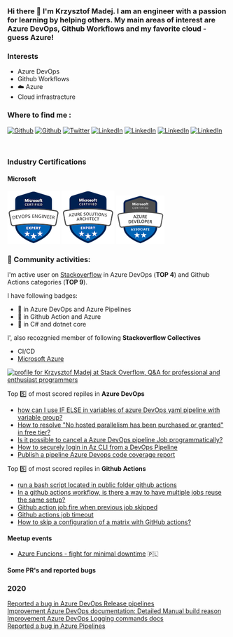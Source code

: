 ### Hi there 👋 I'm Krzysztof Madej. I am an engineer with a passion for learning by helping others. My main areas of interest are Azure DevOps, Github Workflows and my favorite cloud - guess Azure!


### Interests
- Azure DevOps
- Github Workflows
- :cloud: Azure
- Cloud infrastracture

### Where to find me :

<a href="http://thecodemanual.pl" target="_blank"><img alt="Github" src="https://img.shields.io/badge/The%20Code%20Manual-d4a259" /></a>
<a href="https://github.com/kmadof" target="_blank"><img alt="Github" src="https://img.shields.io/badge/GitHub-%2312100E.svg?&style=for-the-badge&logo=Github&logoColor=white" /></a>
<a href="https://twitter.com/kmadof" target="_blank"><img alt="Twitter" src="https://img.shields.io/badge/twitter-%231DA1F2.svg?&style=for-the-badge&logo=twitter&logoColor=white" /></a>
<a href="https://www.linkedin.com/in/krzysztof-madej/" target="_blank"><img alt="LinkedIn" src="https://img.shields.io/badge/linkedin-%230077B5.svg?&style=for-the-badge&logo=linkedin&logoColor=white" /></a>
<a href="https://stackoverflow.com/users/2347999/krzysztof-madej?tab=profile" target="_blank"><img alt="LinkedIn" src="https://img.shields.io/badge/Stack_Overflow-FE7A16?style=for-the-badge&logo=stack-overflow&logoColor=white" /></a>
<a href="https://github.com/kmadof/devops-manual" target="_blank"><img alt="LinkedIn" src="https://img.shields.io/badge/Azure_DevOps-0078D7?style=for-the-badge&logo=azure-devops&logoColor=white" /></a>
<a href="https://github.com/kmadof/github-actions-manual" target="_blank"><img alt="LinkedIn" src="https://img.shields.io/badge/GitHub_Actions-2088FF?style=for-the-badge&logo=github-actions&logoColor=white" /></a>

<br />

### Industry Certifications
#### Microsoft
[<img src="Images/microsoft-certified-devops-engineer-expert.png">](https://learn.microsoft.com/api/credentials/share/en-us/KrzysztofMadej/5175D73D2D0AD037?sharingId=66DE675034B61481)
[<img src="Images/azure-solutions-architect-expert.png">](https://learn.microsoft.com/api/credentials/share/en-us/KrzysztofMadej/76031DA3EE5228A0?sharingId=66DE675034B61481)
[<img src="Images/azure-developer-associate.png">](https://learn.microsoft.com/api/credentials/share/en-us/KrzysztofMadej/967CA18B07734ED6?sharingId=66DE675034B61481)

### 👯 Community activities:
I'm active user on [Stackoverflow](https://stackoverflow.com/users/2347999/krzysztof-madej) in Azure DevOps (**TOP 4**) and Github Actions categories (**TOP 9**).

I have following badges:
- 🥇 in Azure DevOps and Azure Pipelines
- 🥈 in Github Action and Azure
- 🥉 in C# and dotnet core

I', also recozgnied member of following **Stackoverflow Collectives**
- CI/CD
- [Microsoft Azure](https://azure.microsoft.com/en-us/blog/join-the-azure-collective-on-stack-overflow/#:~:text=Recognized%20Members%20are%20acknowledged%20on,developers%20to%20work%20better%20together.)


<a href="https://stackoverflow.com/users/2347999/krzysztof-madej"><img src="https://stackoverflow.com/users/flair/2347999.png" width="208" height="58" alt="profile for Krzysztof Madej at Stack Overflow, Q&amp;A for professional and enthusiast programmers" title="profile for Krzysztof Madej at Stack Overflow, Q&amp;A for professional and enthusiast programmers"></a>

Top 5️⃣ of most scored repiles in **Azure DevOps**

- [how can I use IF ELSE in variables of azure DevOps yaml pipeline with variable group?](https://stackoverflow.com/questions/58823004/how-can-i-use-if-else-in-variables-of-azure-devops-yaml-pipeline-with-variable-g/64017113#64017113)
- [How to resolve "No hosted parallelism has been purchased or granted" in free tier?](https://stackoverflow.com/questions/68405027/how-to-resolve-no-hosted-parallelism-has-been-purchased-or-granted-in-free-tie/68405383#68405383)
- [Is it possible to cancel a Azure DevOps pipeline Job programmatically?](https://stackoverflow.com/questions/62044055/is-it-possible-to-cancel-a-azure-devops-pipeline-job-programmatically/62045367#62045367)
- [How to securely login in Az CLI from a DevOps Pipeline](https://stackoverflow.com/questions/64502148/how-to-securely-login-in-az-cli-from-a-devops-pipeline/64502183#64502183)
- [Publish a pipeline Azure Devops code coverage report](https://stackoverflow.com/questions/64592534/publish-a-pipeline-azure-devops-code-coverage-report/64597209#64597209)

Top 5️⃣ of most scored repiles in **Github Actions**
- [run a bash script located in public folder github actions](https://stackoverflow.com/questions/65609835/run-a-bash-script-located-in-public-folder-github-actions/65610357#65610357)
- [In a github actions workflow, is there a way to have multiple jobs reuse the same setup?](https://stackoverflow.com/questions/65242830/in-a-github-actions-workflow-is-there-a-way-to-have-multiple-jobs-reuse-the-sam/65243912#65243912)
- [Github action job fire when previous job skipped](https://stackoverflow.com/questions/69354003/github-action-job-fire-when-previous-job-skipped/69354134#69354134)
- [Github actions job timeout](https://stackoverflow.com/questions/68187987/github-actions-job-timeout/68192519#68192519)
- [How to skip a configuration of a matrix with GitHub actions?](https://stackoverflow.com/questions/68994484/how-to-skip-a-configuration-of-a-matrix-with-github-actions/68994907#68994907)
  
#### Meetup events

- [Azure Funcions - fight for minimal downtime](https://www.youtube.com/watch?v=0KL8qgj3Wag&t=23s&ab_channel=AzureUserGroupPoland) 🇵🇱

#### Some PR's and reported bugs

### 2020
[Reported a bug in Azure DevOps Release pipelines](https://developercommunity.visualstudio.com/content/problem/1278001/view-yaml-doesnt-work-for-releases.html) </br>
[Improvement Azure DevOps documentation: Detailed Manual build reason](https://github.com/MicrosoftDocs/azure-devops-docs/pull/9709) </br>
[Improvement Azure DevOps Logging commands docs](https://github.com/MicrosoftDocs/azure-devops-docs/commit/58ac83a40752fa30e865757dd2245367acc11851) </br>
[Reported a bug in Azure Pipelines](https://developercommunity2.visualstudio.com/t/and-condition-on-stage-level-is-incorrectly-evaulu/1236160?from=email) </br>

<!--
**kmadof/kmadof** is a ✨ _special_ ✨ repository because its `README.md` (this file) appears on your GitHub profile.

Here are some ideas to get you started:

- 🔭 I’m currently working on ...
- 🌱 I’m currently learning ...
- 👯 I’m looking to collaborate on ...
- 🤔 I’m looking for help with ...
- 💬 Ask me about ...
- 📫 How to reach me: ...
- 😄 Pronouns: ...
- ⚡ Fun fact: ...
-->

[website]: http://thecodemanual.pl
[twitter]: https://twitter.com/kmadof
[linkedin]: https://www.linkedin.com/in/krzysztof-madej/
